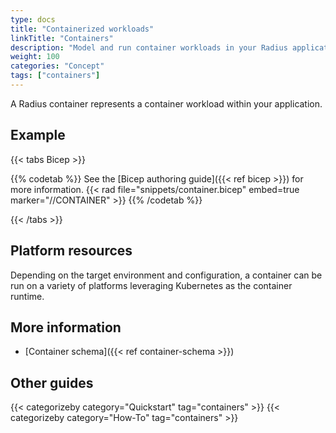 ```yaml
---
type: docs
title: "Containerized workloads"
linkTitle: "Containers"
description: "Model and run container workloads in your Radius application"
weight: 100
categories: "Concept"
tags: ["containers"]
---
```


A Radius container represents a container workload within your application.

## Example

{{< tabs Bicep >}}

{{% codetab %}}
See the [Bicep authoring guide]({{< ref bicep >}}) for more information.
{{< rad file="snippets/container.bicep" embed=true marker="//CONTAINER" >}}
{{% /codetab %}}

{{< /tabs >}}

## Platform resources

Depending on the target environment and configuration, a container can be run on a variety of platforms leveraging Kubernetes as the container runtime. 

## More information

- [Container schema]({{< ref container-schema >}})

## Other guides

{{< categorizeby category="Quickstart" tag="containers" >}}
{{< categorizeby category="How-To" tag="containers" >}}
